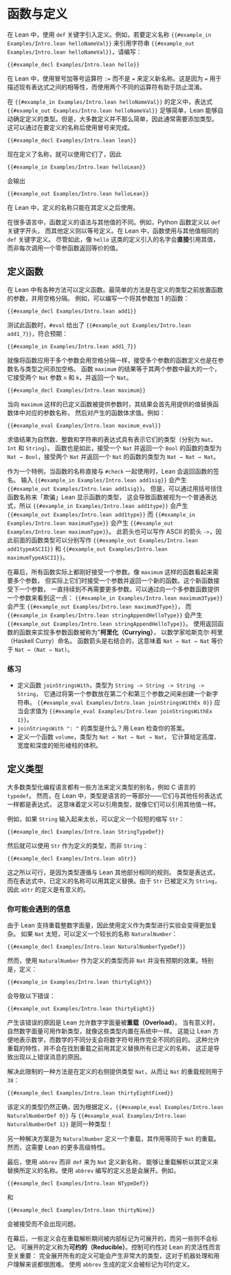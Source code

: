 <!--
# Functions and Definitions
-->

# 函数与定义

<!--
In Lean, definitions are introduced using the `def` keyword. For instance, to define the name `{{#example_in Examples/Intro.lean helloNameVal}}` to refer to the string `{{#example_out Examples/Intro.lean helloNameVal}}`, write:
-->

在 Lean 中，使用 `def` 关键字引入定义。例如，若要定义名称
`{{#example_in Examples/Intro.lean helloNameVal}}` 来引用字符串
`{{#example_out Examples/Intro.lean helloNameVal}}`，请编写：

```lean
{{#example_decl Examples/Intro.lean hello}}
```

<!--
In Lean, new names are defined using the colon-equal operator`:=`
rather than `=`. This is because `=` is used to describe equalities
between existing expressions, and using two different operators helps
prevent confusion.
-->

在 Lean 中，使用冒号加等号运算符 `:=` 而不是 `=` 来定义新名称。这是因为 `=`
用于描述现有表达式之间的相等性，而使用两个不同的运算符有助于防止混淆。

<!--
In the definition of `{{#example_in Examples/Intro.lean helloNameVal}}`, the expression `{{#example_out Examples/Intro.lean helloNameVal}}` is simple enough that Lean is able to determine the definition's type automatically.
However, most definitions are not so simple, so it will usually be necessary to add a type.
This is done using a colon after the name being defined.
-->

在 `{{#example_in Examples/Intro.lean helloNameVal}}` 的定义中，表达式
`{{#example_out Examples/Intro.lean helloNameVal}}` 足够简单，Lean
能够自动确定定义的类型。但是，大多数定义并不那么简单，因此通常需要添加类型。
这可以通过在要定义的名称后使用冒号来完成。

```lean
{{#example_decl Examples/Intro.lean lean}}
```

<!--
Now that the names have been defined, they can be used, so
-->

现在定义了名称，就可以使用它们了，因此

``` Lean
{{#example_in Examples/Intro.lean helloLean}}
```

<!--
outputs
-->

会输出

``` Lean info
{{#example_out Examples/Intro.lean helloLean}}
```

<!--
In Lean, defined names may only be used after their definitions.
-->

在 Lean 中，定义的名称只能在其定义之后使用。

<!--
In many languages, definitions of functions use a different syntax than definitions of other values.
For instance, Python function definitions begin with the `def` keyword, while other definitions are defined with an equals sign.
In Lean, functions are defined using the same `def` keyword as other values.
Nonetheless, definitions such as `hello` introduce names that refer _directly_ to their values, rather than to zero-argument functions that return equivalent results each time they are called.
-->

在很多语言中，函数定义的语法与其他值的不同。例如，Python 函数定义以 `def` 关键字开头，
而其他定义则以等号定义。在 Lean 中，函数使用与其他值相同的 `def` 关键字定义。
尽管如此，像 `hello` 这类的定义引入的名字会**直接**引用其值，而非每次调用一个零参函数返回等价的值。

<!--
## Defining Functions
-->

## 定义函数

<!--
There are a variety of ways to define functions in Lean. The simplest is to place the function's arguments before the definition's type, separated by spaces. For instance, a function that adds one to its argument can be written:
-->

在 Lean 中有各种方法可以定义函数。最简单的方法是在定义的类型之前放置函数的参数，并用空格分隔。
例如，可以编写一个将其参数加 1 的函数：

```lean
{{#example_decl Examples/Intro.lean add1}}
```

<!--
Testing this function with `#eval` gives `{{#example_out Examples/Intro.lean add1_7}}`, as expected:
-->

测试此函数时，`#eval` 给出了 `{{#example_out Examples/Intro.lean add1_7}}`，符合预期：

```lean
{{#example_in Examples/Intro.lean add1_7}}
```

<!--
Just as functions are applied to multiple arguments by writing spaces between each argument, functions that accept multiple arguments are defined with spaces between the arguments' names and types. The function `maximum`, whose result is equal to the greatest of its two arguments, takes two `Nat` arguments `n` and `k` and returns a `Nat`.
-->

就像将函数应用于多个参数会用空格分隔一样，接受多个参数的函数定义也是在参数名与类型之间添加空格。
函数 `maximum` 的结果等于其两个参数中最大的一个，它接受两个 `Nat` 参数 `n` 和 `k`，并返回一个 `Nat`。


```lean
{{#example_decl Examples/Intro.lean maximum}}
```

<!--
When a defined function like `maximum` has been provided with its arguments, the result is determined by first replacing the argument names with the provided values in the body, and then evaluating the resulting body. For example:
-->

当向 `maximum` 这样的已定义函数被提供参数时，其结果会首先用提供的值替换函数体中对应的参数名称，
然后对产生的函数体求值。例如：

```lean
{{#example_eval Examples/Intro.lean maximum_eval}}
```

<!--
Expressions that evaluate to natural numbers, integers, and strings have types that say this (`Nat`, `Int`, and `String`, respectively).
This is also true of functions.
A function that accepts a `Nat` and returns a `Bool` has type `Nat → Bool`, and a function that accepts two `Nat`s and returns a `Nat` has type `Nat → Nat → Nat`.
-->

求值结果为自然数、整数和字符串的表达式具有表示它们的类型（分别为 `Nat`、`Int` 和 `String`）。
函数也是如此，接受一个 `Nat` 并返回一个 `Bool` 的函数的类型为 `Nat → Bool`，接受两个 `Nat`
并返回一个 `Nat` 的函数的类型为 `Nat → Nat → Nat`。

<!--
As a special case, Lean returns a function's signature when its name is used directly with `#check`.
Entering `{{#example_in Examples/Intro.lean add1sig}}` yields `{{#example_out Examples/Intro.lean add1sig}}`.
However, Lean can be "tricked" into showing the function's type by writing the function's name in parentheses, which causes the function to be treated as an ordinary expression, so `{{#example_in Examples/Intro.lean add1type}}` yields `{{#example_out Examples/Intro.lean add1type}}` and `{{#example_in Examples/Intro.lean maximumType}}` yields `{{#example_out Examples/Intro.lean maximumType}}`.
This arrow can also be written with an ASCII alternative arrow `->`, so the preceding function types can be written `{{#example_out Examples/Intro.lean add1typeASCII}}` and `{{#example_out Examples/Intro.lean maximumTypeASCII}}`, respectively.
-->

作为一个特例，当函数的名称直接与 `#check` 一起使用时，Lean 会返回函数的签名。
输入 `{{#example_in Examples/Intro.lean add1sig}}`
会产生 `{{#example_out Examples/Intro.lean add1sig}}`。
但是，可以通过用括号括住函数名称来「欺骗」Lean 显示函数的类型，
这会导致函数被视为一个普通表达式，所以 `{{#example_in Examples/Intro.lean add1type}}`
会产生 `{{#example_out Examples/Intro.lean add1type}}`
而 `{{#example_in Examples/Intro.lean maximumType}}`
会产生 `{{#example_out Examples/Intro.lean maximumType}}`。
此箭头也可以写作 ASCII 的箭头 `->`，因此前面的函数类型可以分别写作
`{{#example_out Examples/Intro.lean add1typeASCII}}` 和
`{{#example_out Examples/Intro.lean maximumTypeASCII}}`。

<!--
Behind the scenes, all functions actually expect precisely one argument.
Functions like `maximum` that seem to take more than one argument are in fact functions that take one argument and then return a new function.
This new function takes the next argument, and the process continues until no more arguments are expected.
This can be seen by providing one argument to a multiple-argument function: `{{#example_in Examples/Intro.lean maximum3Type}}` yields `{{#example_out Examples/Intro.lean maximum3Type}}` and `{{#example_in Examples/Intro.lean stringAppendHelloType}}` yields `{{#example_out Examples/Intro.lean stringAppendHelloType}}`.
Using a function that returns a function to implement multiple-argument functions is called _currying_ after the mathematician Haskell Curry.
Function arrows associate to the right, which means that `Nat → Nat → Nat` should be parenthesized `Nat → (Nat → Nat)`.
-->

在幕后，所有函数实际上都刚好接受一个参数。像 `maximum` 这样的函数看起来需要多个参数，
但实际上它们时接受一个参数并返回一个新的函数。这个新函数接受下一个参数，
一直持续到不再需要更多参数。可以通过向一个多参数函数提供一个参数来看到这一点：
`{{#example_in Examples/Intro.lean maximum3Type}}`
会产生 `{{#example_out Examples/Intro.lean maximum3Type}}`，
而 `{{#example_in Examples/Intro.lean stringAppendHelloType}}`
会产生 `{{#example_out Examples/Intro.lean stringAppendHelloType}}`。
使用返回函数的函数来实现多参数函数被称为"**柯里化（Currying）**，
以数学家哈斯克尔·柯里（Haskell Curry）命名。
函数箭头是右结合的，这意味着 `Nat → Nat → Nat` 等价于 `Nat → (Nat → Nat)`。

<!--
### Exercises
-->

### 练习

<!--
 * Define the function `joinStringsWith` with type `String -> String -> String -> String` that creates a new string by placing its first argument between its second and third arguments. `{{#example_eval Examples/Intro.lean joinStringsWithEx 0}}` should evaluate to `{{#example_eval Examples/Intro.lean joinStringsWithEx 1}}`.
 * What is the type of `joinStringsWith ": "`? Check your answer with Lean.
 * Define a function `volume` with type `Nat → Nat → Nat → Nat` that computes the volume of a rectangular prism with the given height, width, and depth.
-->

* 定义函数 `joinStringsWith`，类型为 `String -> String -> String -> String`，
  它通过将第一个参数放在第二个和第三个参数之间来创建一个新字符串。
  `{{#example_eval Examples/Intro.lean joinStringsWithEx 0}}` 应当会求值为
  `{{#example_eval Examples/Intro.lean joinStringsWithEx 1}}`。
* `joinStringsWith ": "` 的类型是什么？用 Lean 检查你的答案。
* 定义一个函数 `volume`，类型为 `Nat → Nat → Nat → Nat`，
  它计算给定高度、宽度和深度的矩形棱柱的体积。

<!--
## Defining Types
-->

## 定义类型

<!--
Most typed programming languages have some means of defining aliases for types, such as C's `typedef`.
In Lean, however, types are a first-class part of the language - they are expressions like any other.
This means that definitions can refer to types just as well as they can refer to other values.
-->

大多数类型化编程语言都有一些方法来定义类型的别名，例如 C 语言的 `typedef`。
然而，在 Lean 中，类型是语言的一等部分——它们与其他任何表达式一样都是表达式，
这意味着定义可以引用类型，就像它们可以引用其他值一样。

<!--
For instance, if ``String`` is too much to type, a shorter abbreviation ``Str`` can be defined:
-->

例如，如果 `String` 输入起来太长，可以定义一个较短的缩写 `Str`：

```lean
{{#example_decl Examples/Intro.lean StringTypeDef}}
```

<!--
It is then possible to use ``Str`` as a definition's type instead of ``String``:
-->

然后就可以使用 `Str` 作为定义的类型，而非 `String`：

```lean
{{#example_decl Examples/Intro.lean aStr}}
```

<!--
The reason this works is that types follow the same rules as the rest of Lean.
Types are expressions, and in an expression, a defined name can be replaced with its definition.
Because ``Str`` has been defined to mean ``String``, the definition of ``aStr`` makes sense.
-->

这之所以可行，是因为类型遵循与 Lean 其他部分相同的规则。
类型是表达式，而在表达式中，已定义的名称可以用其定义替换。由于 `Str` 已被定义为
`String`，因此 `aStr` 的定义是有意义的。

<!--
### Messages You May Meet
-->

### 你可能会遇到的信息

<!--
Experimenting with using definitions for types is made more complicated by the way that Lean supports overloaded integer literals.
If ``Nat`` is too short, a longer name ``NaturalNumber`` can be defined:
-->

由于 Lean 支持重载整数字面量，因此使用定义作为类型进行实验会变得更加复杂。
如果 `Nat` 太短，可以定义一个较长的名称 `NaturalNumber`：

```lean
{{#example_decl Examples/Intro.lean NaturalNumberTypeDef}}
```

<!--
However, using ``NaturalNumber`` as a definition's type instead of ``Nat`` does not have the expected effect.
In particular, the definition:
-->

然而，使用 `NaturalNumber` 作为定义的类型而非 `Nat` 并没有预期的效果。特别是，定义：

```lean
{{#example_in Examples/Intro.lean thirtyEight}}
```

<!--
results in the following error:
-->

会导致以下错误：

```output error
{{#example_out Examples/Intro.lean thirtyEight}}
```

<!--
This error occurs because Lean allows number literals to be _overloaded_.
When it makes sense to do so, natural number literals can be used for new types, just as if those types were built in to the system.
This is part of Lean's mission of making it convenient to represent mathematics, and different branches of mathematics use number notation for very different purposes.
The specific feature that allows this overloading does not replace all defined names with their definitions before looking for overloading, which is what leads to the error message above.
-->

产生该错误的原因是 Lean 允许数字字面量被**重载（Overload）**。
当有意义时，自然数字面量可用作新类型，就像这些类型内置在系统中一样。
这能让 Lean 方便地表示数学，而数学的不同分支会将数字符号用作完全不同的目的。
这种允许重载的特性，并不会在找到重载之前用其定义替换所有已定义的名称，
这正是导致出现以上错误消息的原因。

<!--
One way to work around this limitation is by providing the type `Nat` on the right-hand side of the definition, causing `Nat`'s overloading rules to be used for `38`:
-->

解决此限制的一种方法是在定义的右侧提供类型 `Nat`，从而让 `Nat` 的重载规则用于 `38`：

```lean
{{#example_decl Examples/Intro.lean thirtyEightFixed}}
```

<!--
The definition is still type-correct because `{{#example_eval Examples/Intro.lean NaturalNumberDef 0}}` is the same type as `{{#example_eval Examples/Intro.lean NaturalNumberDef 1}}`—by definition!
-->

该定义的类型仍然正确，因为根据定义，`{{#example_eval Examples/Intro.lean NaturalNumberDef 0}}`
与 `{{#example_eval Examples/Intro.lean NaturalNumberDef 1}}` 是同一种类型！

<!--
Another solution is to define an overloading for `NaturalNumber` that works equivalently to the one for `Nat`.
This requires more advanced features of Lean, however.
-->

另一种解决方案是为 `NaturalNumber` 定义一个重载，其作用等同于 `Nat` 的重载。
然而，这需要 Lean 的更多高级特性。

<!--
Finally, defining the new name for `Nat` using `abbrev` instead of `def` allows overloading resolution to replace the defined name with its definition.
Definitions written using `abbrev` are always unfolded.
For instance,
-->

最后，使用 `abbrev` 而非 `def` 来为 `Nat` 定义新名称，
能够让重载解析以其定义来替换所定义的名称。使用 `abbrev` 编写的定义总是会展开。例如，

```lean
{{#example_decl Examples/Intro.lean NTypeDef}}
```

<!--
and
-->

和

```lean
{{#example_decl Examples/Intro.lean thirtyNine}}
```

<!--
are accepted without issue.
-->

会被接受而不会出现问题。

<!--
Behind the scenes, some definitions are internally marked as being unfoldable during overload resolution, while others are not.
Definitions that are to be unfolded are called _reducible_.
Control over reducibility is essential to allow Lean to scale: fully unfolding all definitions can result in very large types that are slow for a machine to process and difficult for users to understand.
Definitions produced with `abbrev` are marked as reducible.
-->

在幕后，一些定义会在重载解析期间被内部标记为可展开的，而另一些则不会标记。
可展开的定义称为**可约的（Reducible）**。控制可约性对 Lean 的灵活性而言至关重要：
完全展开所有的定义可能会产生非常大的类型，这对于机器处理和用户理解来说都很困难。
使用 `abbrev` 生成的定义会被标记为可约定义。
